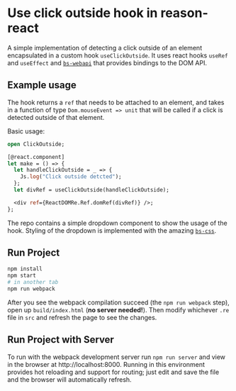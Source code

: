 # Use click outside hook in reason-react

A simple implementation of detecting a click outside of an element encapsulated in a custom hook `useClickOutside`.
It uses react hooks `useRef` and `useEffect` and [`bs-webapi`](https://github.com/reasonml-community/bs-webapi-incubator) that provides bindings to the DOM API.

## Example usage

The hook returns a `ref` that needs to be attached to an element, and takes in a function of type `Dom.mouseEvent => unit` that will be called if a click is detected outside of that element.

Basic usage:

```ocaml
open ClickOutside;

[@react.component]
let make = () => {
  let handleClickOutside = _ => {
    Js.log("Click outside detcted");
  };
  let divRef = useClickOutside(handleClickOutside);

  <div ref={ReactDOMRe.Ref.domRef(divRef)} />;
};
```

The repo contains a simple dropdown component to show the usage of the hook. Styling of the dropdown is implemented with the amazing [`bs-css`](https://github.com/SentiaAnalytics/bs-css).

## Run Project

```sh
npm install
npm start
# in another tab
npm run webpack
```

After you see the webpack compilation succeed (the `npm run webpack` step), open up `build/index.html` (**no server needed!**). Then modify whichever `.re` file in `src` and refresh the page to see the changes.

## Run Project with Server

To run with the webpack development server run `npm run server` and view in the browser at http://localhost:8000. Running in this environment provides hot reloading and support for routing; just edit and save the file and the browser will automatically refresh.
